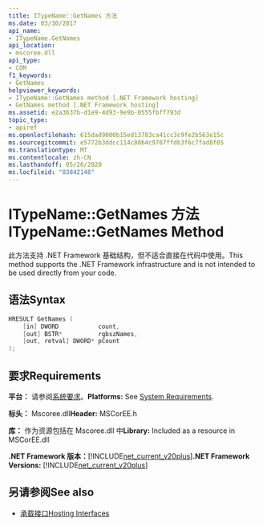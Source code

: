 ```yaml
---
title: ITypeName::GetNames 方法
ms.date: 03/30/2017
api_name:
- ITypeName.GetNames
api_location:
- mscoree.dll
api_type:
- COM
f1_keywords:
- GetNames
helpviewer_keywords:
- ITypeName::GetNames method [.NET Framework hosting]
- GetNames method [.NET Framework hosting]
ms.assetid: e2a3637b-d1e9-4d93-9e9b-0555fbff793d
topic_type:
- apiref
ms.openlocfilehash: 615dad9000b15ed13783ca41cc3c9fe2b563e15c
ms.sourcegitcommit: e5772b3ddcc114c80b4c9767ffdb3f6c7fad8f05
ms.translationtype: MT
ms.contentlocale: zh-CN
ms.lasthandoff: 05/26/2020
ms.locfileid: "83842148"
---
```

# <a name="itypenamegetnames-method"></a><span data-ttu-id="2b884-102">ITypeName::GetNames 方法</span><span class="sxs-lookup"><span data-stu-id="2b884-102">ITypeName::GetNames Method</span></span>
<span data-ttu-id="2b884-103">此方法支持 .NET Framework 基础结构，但不适合直接在代码中使用。</span><span class="sxs-lookup"><span data-stu-id="2b884-103">This method supports the .NET Framework infrastructure and is not intended to be used directly from your code.</span></span>  
  
## <a name="syntax"></a><span data-ttu-id="2b884-104">语法</span><span class="sxs-lookup"><span data-stu-id="2b884-104">Syntax</span></span>  
  
```cpp  
HRESULT GetNames (  
    [in] DWORD           count,  
    [out] BSTR*          rgbszNames,  
    [out, retval] DWORD* pCount  
);  
```  
  
## <a name="requirements"></a><span data-ttu-id="2b884-105">要求</span><span class="sxs-lookup"><span data-stu-id="2b884-105">Requirements</span></span>  
 <span data-ttu-id="2b884-106">**平台：** 请参阅[系统要求](../../get-started/system-requirements.md)。</span><span class="sxs-lookup"><span data-stu-id="2b884-106">**Platforms:** See [System Requirements](../../get-started/system-requirements.md).</span></span>  
  
 <span data-ttu-id="2b884-107">**标头：** Mscoree.dll</span><span class="sxs-lookup"><span data-stu-id="2b884-107">**Header:** MSCorEE.h</span></span>  
  
 <span data-ttu-id="2b884-108">**库：** 作为资源包括在 Mscoree.dll 中</span><span class="sxs-lookup"><span data-stu-id="2b884-108">**Library:** Included as a resource in MSCorEE.dll</span></span>  
  
 <span data-ttu-id="2b884-109">**.NET Framework 版本：**[!INCLUDE[net_current_v20plus](../../../../includes/net-current-v20plus-md.md)]</span><span class="sxs-lookup"><span data-stu-id="2b884-109">**.NET Framework Versions:** [!INCLUDE[net_current_v20plus](../../../../includes/net-current-v20plus-md.md)]</span></span>  
  
## <a name="see-also"></a><span data-ttu-id="2b884-110">另请参阅</span><span class="sxs-lookup"><span data-stu-id="2b884-110">See also</span></span>

- [<span data-ttu-id="2b884-111">承载接口</span><span class="sxs-lookup"><span data-stu-id="2b884-111">Hosting Interfaces</span></span>](hosting-interfaces.md)
